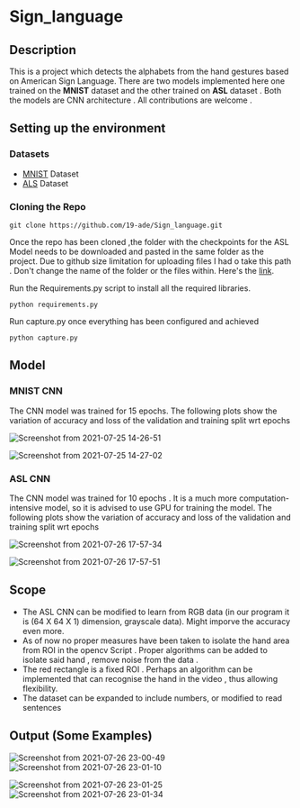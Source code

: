 # Sign_language

## Description
This is a project which detects the alphabets from the hand gestures based on American Sign Language. There are two models implemented here one trained on the **MNIST** dataset and the other trained on **ASL** dataset . Both the models are CNN architecture . All contributions are welcome .

## Setting up the environment 
### Datasets
  - [MNIST](https://www.kaggle.com/datamunge/sign-language-mnist?select=sign_mnist_train) Dataset
  - [ALS](https://www.kaggle.com/grassknoted/asl-alphabet) Dataset
### Cloning the Repo
`git clone https://github.com/19-ade/Sign_language.git`

Once the repo has been cloned ,the folder with the checkpoints for the ASL Model needs to be downloaded and pasted in the same folder as the project. Due to github size limitation for uploading files I had o take this path . Don't change the name of the folder or the files within. Here's the [link](https://drive.google.com/drive/folders/1zajq-tT7PcV2q2AMXvIpewcXiK_xe4B_?usp=sharing).

Run the Requirements.py script to install all the required libraries.

`python requirements.py`

Run capture.py once everything has been configured and achieved

`python capture.py`

## Model
### MNIST CNN
The CNN model was trained for 15 epochs. The following plots show the variation of accuracy and loss of the validation and training split wrt epochs


![Screenshot from 2021-07-25 14-26-51](https://user-images.githubusercontent.com/64825911/127031204-6a9924f0-9002-47bd-9a09-c950d65ce99c.png)

                                    

![Screenshot from 2021-07-25 14-27-02](https://user-images.githubusercontent.com/64825911/127031211-3f8c20c7-beaa-4edf-8691-5771a16d3093.png)

### ASL CNN
The CNN model was trained for 10 epochs . It is a much more computation-intensive model, so it is advised to use GPU for training the model. The following plots show the variation of accuracy and loss of the validation and training split wrt epochs

![Screenshot from 2021-07-26 17-57-34](https://user-images.githubusercontent.com/64825911/127031919-008aa265-2481-49d8-bb85-4789f387e479.png)



![Screenshot from 2021-07-26 17-57-51](https://user-images.githubusercontent.com/64825911/127031924-8c8eb775-8d05-41e6-9120-8722d5d6e798.png)

## Scope
- The ASL CNN can be modified to learn from RGB data (in our program it is (64 X 64 X 1) dimension, grayscale data). Might imporve the accuracy even more.
- As of now no proper measures have been taken to isolate the hand area from ROI in the opencv Script . Proper algorithms can be added to isolate said hand , remove noise from the data . 
- The red rectangle is a fixed ROI . Perhaps an algorithm can be implemented that can recognise the hand in the video , thus allowing flexibility. 
- The dataset can be expanded to include numbers, or modified to read sentences

## Output (Some Examples)

![Screenshot from 2021-07-26 23-00-49](https://user-images.githubusercontent.com/64825911/127033015-d7de06eb-52a0-4f41-91ea-8abffee17d8b.png)       ![Screenshot from 2021-07-26 23-01-10](https://user-images.githubusercontent.com/64825911/127033019-cdb4cdba-de5c-49a9-a2d1-b4d1a3d70915.png)

![Screenshot from 2021-07-26 23-01-25](https://user-images.githubusercontent.com/64825911/127033021-0676f187-d56f-4c8b-8fd4-2259cfafb9aa.png)       ![Screenshot from 2021-07-26 23-01-34](https://user-images.githubusercontent.com/64825911/127033023-809a6964-81eb-4b72-93ba-7655c246a662.png)




